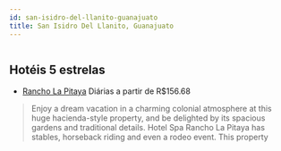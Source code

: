 ```yaml
---
id: san-isidro-del-llanito-guanajuato
title: San Isidro Del Llanito, Guanajuato
---
```


<center><img src="https://assets.cosmos-data.com/1/00c85a81172e49a2eee023d4d55aa6f1/542238.jpg" alt="" /></center>


## Hotéis 5 estrelas

-    [Rancho La Pitaya](https://www.hurb.com/hoteis/san-isidro-del-llanito/rancho-la-pitaya-JNP-JP851933?cmp=18055) Diárias a partir de R$156.68
   > Enjoy a dream vacation in a charming colonial atmosphere at this huge hacienda-style property, and be delighted by its spacious gardens and traditional details. Hotel Spa Rancho La Pitaya has stables, horseback riding and even a rodeo event. This property
